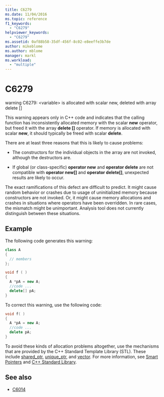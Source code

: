 ```yaml
---
title: C6279
ms.date: 11/04/2016
ms.topic: reference
f1_keywords:
  - "C6279"
helpviewer_keywords:
  - "C6279"
ms.assetid: 0af88b58-35df-456f-8c02-e8eeffe3b7de
author: mikeblome
ms.author: mblome
manager: markl
ms.workload:
  - "multiple"
---
```

# C6279
warning C6279: \<variable> is allocated with scalar new, deleted with array delete []

This warning appears only in C++ code and indicates that the calling function has inconsistently allocated memory with the scalar **new** operator, but freed it with the array **delete []** operator. If memory is allocated with scalar **new**, it should typically be freed with scalar **delete**.

There are at least three reasons that this is likely to cause problems:

- The constructors for the individual objects in the array are not invoked, although the destructors are.

- If global (or class-specific) **operator new** and **operator delete** are not compatible with **operator new[]** and **operator delete[]**, unexpected results are likely to occur.

The exact ramifications of this defect are difficult to predict. It might cause random behavior or crashes due to usage of uninitialized memory because constructors are not invoked. Or, it might cause memory allocations and crashes in situations where operators have been overridden. In rare cases, the mismatch might be unimportant. Analysis tool does not currently distinguish between these situations.

## Example

The following code generates this warning:

```cpp
class A
{
  // members
};

void f ( )
{
  A *pA = new A;
  //code ...
  delete[] pA;
}
```

To correct this warning, use the following code:

```cpp
void f( )
{
  A *pA = new A;
  //code ...
  delete pA;
}
```

To avoid these kinds of allocation problems altogether, use the mechanisms that are provided by the C++ Standard Template Library (STL). These include [shared_ptr](/cpp/standard-library/shared-ptr-class), [unique_ptr](/cpp/standard-library/unique-ptr-class), and [vector](/cpp/standard-library/vector). For more information, see [Smart Pointers](/cpp/cpp/smart-pointers-modern-cpp) and [C++ Standard Library](/cpp/standard-library/cpp-standard-library-reference).

## See also

- [C6014](../code-quality/c6014.md)
